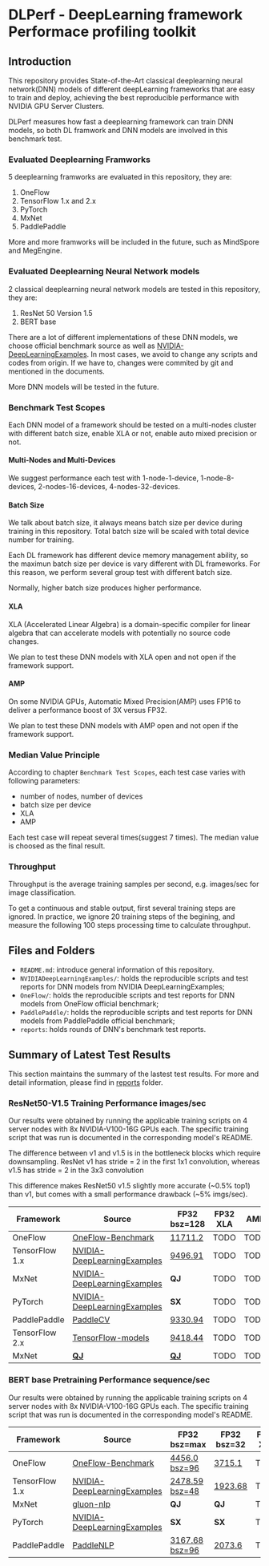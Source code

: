 # DLPerf - **D**eep**L**earning framework **Perf**ormace profiling toolkit
## Introduction
This repository provides State-of-the-Art classical deeplearning neural network(DNN) models of different deepLearning frameworks that are easy to train and deploy, achieving the best reproducible performance with NVIDIA GPU Server Clusters.

DLPerf measures how fast a deeplearning framework can train DNN models, so both DL framwork and DNN models are involved in this benchmark test.

### Evaluated Deeplearning Framworks
5 deeplearning framworks are evaluated in this repository, they are:
1. OneFlow
2. TensorFlow 1.x and 2.x
3. PyTorch
4. MxNet
5. PaddlePaddle

More and more framworks will be included in the future, such as MindSpore and MegEngine.

### Evaluated Deeplearning Neural Network models
2 classical deeplearning neural network models are tested in this repository, they are:
1. ResNet 50 Version 1.5
2. BERT base

There are a lot of different implementations of these DNN models, we choose official benchmark source as well as [NVIDIA-DeepLearningExamples](https://github.com/NVIDIA/DeepLearningExamples). In most cases, we avoid to change any scripts and codes from origin. If we have to, changes were commited by git and mentioned in the documents.

More DNN models will be tested in the future.

### Benchmark Test Scopes
Each DNN model of a framework should be tested on a multi-nodes cluster with different batch size, enable XLA or not, enable auto mixed precision or not.

#### Multi-Nodes and Multi-Devices
We suggest performance each test with 1-node-1-device, 1-node-8-devices, 2-nodes-16-devices, 4-nodes-32-devices. 

#### Batch Size
We talk about batch size, it always means batch size per device during training in this repository. Total batch size will be scaled with total device number for training.

Each DL framework has different device memory management ability, so the maximun batch size per device is vary different with DL frameworks. For this reason, we perform several group test with different batch size.

Normally, higher batch size produces higher performance.

#### XLA 
XLA (Accelerated Linear Algebra) is a domain-specific compiler for linear algebra that can accelerate models with potentially no source code changes. 

We plan to test these DNN models with XLA open and not open if the framework support.  

#### AMP
On some NVIDIA GPUs, Automatic Mixed Precision(AMP) uses FP16 to deliver a performance boost of 3X versus FP32. 

We plan to test these DNN models with AMP open and not open if the framework support.  

### Median Value Principle
According to chapter `Benchmark Test Scopes`, each test case varies with following parameters:
- number of nodes, number of devices
- batch size per device
- XLA 
- AMP

Each test case will repeat several times(suggest 7 times). The median value is choosed as the final result.

### Throughput
Throughput is the average training samples per second, e.g. images/sec for image classification.

To get a continuous and stable output, first several training steps are ignored. In practice, we ignore 20 training steps of the begining, and measure the following 100 steps processing time to calculate throughput.

## Files and Folders
- `README.md`: introduce general information of this repository.
- `NVIDIADeepLearningExamples/`: holds the reproducible scripts and test reports for DNN models from NVIDIA DeepLearningExamples;
- `OneFlow/`: holds the reproducible scripts and test reports for DNN models from OneFlow official benchmark;
- `PaddlePaddle/`: holds the reproducible scripts and test reports for DNN models from PaddlePaddle official benchmark;  
- `reports`: holds rounds of DNN's benchmark test reports.

## Summary of Latest Test Results
This section maintains the summary of the lastest test results. For more and detail information, please find in [reports](./reports) folder.

### ResNet50-V1.5 Training Performance images/sec
Our results were obtained by running the applicable training scripts on 4 server nodes with 8x NVIDIA-V100-16G GPUs each. The specific training script that was run is documented in the corresponding model's README.

The difference between v1 and v1.5 is in the bottleneck blocks which require downsampling. ResNet v1 has stride = 2 in the first 1x1 convolution, whereas v1.5 has stride = 2 in the 3x3 convolution

This difference makes ResNet50 v1.5 slightly more accurate (~0.5% top1) than v1, but comes with a small performance drawback (~5% imgs/sec).

| Framework | Source | FP32<br>bsz=128 | FP32 XLA | AMP |
| ---- | ---- | ---- | ---- | --- |
| OneFlow | [OneFlow-Benchmark](https://github.com/Oneflow-Inc/OneFlow-Benchmark/tree/master/Classification/cnns) | [11711.2](./OneFlow/ConvNets/rn50_fp32_report_0821.md) | TODO | TODO |
| TensorFlow 1.x | [NVIDIA-DeepLearningExamples](https://github.com/Oneflow-Inc/OneFlow-Benchmark/tree/master/Classification/cnns) | [9496.91](./NVIDIADeepLearningExamples/Tensorflow/resnet50v1.5) | TODO | TODO |
| MxNet | [NVIDIA-DeepLearningExamples](https://github.com/NVIDIA/DeepLearningExamples/tree/master/MxNet/Classification/RN50v1.5) | **QJ** | TODO | TODO |
| PyTorch | [NVIDIA-DeepLearningExamples](https://github.com/NVIDIA/DeepLearningExamples/tree/master/PyTorch/Classification/ConvNets/resnet50v1.5) | **SX** | TODO | TODO |
| PaddlePaddle | [PaddleCV](https://github.com/PaddlePaddle/models/tree/release/1.8/PaddleCV/image_classification) | [9330.94](./PaddlePaddle/resnet50v1.5) | TODO | TODO |
| TensorFlow 2.x | [TensorFlow-models](https://github.com/tensorflow/models/tree/r2.3.0/official/vision/image_classification) | [9418.44](./Tensorflow/resnet50v1.5) | TODO | TODO |
| MxNet | [**QJ**]() | [**QJ**]() | TODO | TODO |

### BERT base Pretraining Performance sequence/sec
Our results were obtained by running the applicable training scripts on 4 server nodes with 8x NVIDIA-V100-16G GPUs each. The specific training script that was run is documented in the corresponding model's README.

| Framework | Source | FP32<br>bsz=max | FP32<br>bsz=32 |FP32 XLA | AMP |
| ---- | ---- | ---- | ---- | ---- | --- |
| OneFlow | [OneFlow-Benchmark](https://github.com/Oneflow-Inc/OneFlow-Benchmark/tree/master/LanguageModeling/BERT) | [4456.0<br>bsz=96](./OneFlow/BERT/bert_base_fp32_report_0822.md) | [3715.1](./OneFlow/BERT/bert_base_fp32_report_0822.md) | TODO | TODO |
| TensorFlow 1.x | [NVIDIA-DeepLearningExamples](https://github.com/NVIDIA/DeepLearningExamples/tree/master/TensorFlow/LanguageModeling/BERT) | [2478.59<br/>bsz=48](./NVIDIADeepLearningExamples/Tensorflow/LanguageModeling/BERT) | [1923.68](./NVIDIADeepLearningExamples/Tensorflow/LanguageModeling/BERT) | TODO | TODO |
| MxNet | [gluon-nlp](https://github.com/dmlc/gluon-nlp/tree/v0.10.x/scripts/bert) | **QJ** | **QJ** | TODO | TODO |
| PyTorch | [NVIDIA-DeepLearningExamples](https://github.com/NVIDIA/DeepLearningExamples/tree/master/PyTorch/LanguageModeling/BERT) | **SX** | **SX** | TODO | TODO |
| PaddlePaddle | [PaddleNLP](https://github.com/PaddlePaddle/models/tree/release/1.8/PaddleNLP/pretrain_language_models/BERT) | [3167.68<br/>bsz=96](./PaddlePaddle/bert) | [2073.6](./PaddlePaddle/bert) | TODO | TODO |


